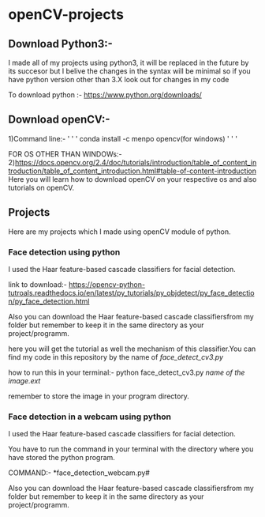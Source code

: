 # openCV-projects
## Download Python3:-
I made all of my projects using python3, it will be replaced in the future by its succesor but I belive the changes in the syntax will be minimal so if you have python version other than 3.X look out for changes in my code

To download python :- https://www.python.org/downloads/

## Download openCV:- 

1)Command line:- 
' ' '
conda install -c menpo opencv(for windows)
' ' '

FOR OS OTHER THAN WINDOWs:-
2)https://docs.opencv.org/2.4/doc/tutorials/introduction/table_of_content_introduction/table_of_content_introduction.html#table-of-content-introduction
Here you will learn how to download openCV on your respective os and also tutorials on openCV.

## Projects
Here are my projects which I made using openCV module of python.

### Face detection using python
I used the Haar feature-based cascade classifiers for facial detection.


link to download:- https://opencv-python-tutroals.readthedocs.io/en/latest/py_tutorials/py_objdetect/py_face_detection/py_face_detection.html


Also you can download the Haar feature-based cascade classifiersfrom my folder but remember to keep it in the same directory as your project/programm.

here you will get the tutorial as well the mechanism of this classifier.You can find my code in this repository by the name of *face_detect_cv3.py*

how to run this in your terminal:- python face_detect_cv3.py *name of the image.ext*

remember to store the image in your program directory.

### Face detection in a webcam using python
I used the Haar feature-based cascade classifiers for facial detection.


You have to run the command in your terminal with the directory where you have stored the python program.

COMMAND:- *face_detection_webcam.py#

Also you can download the Haar feature-based cascade classifiersfrom my folder but remember to keep it in the same directory as your project/programm.
